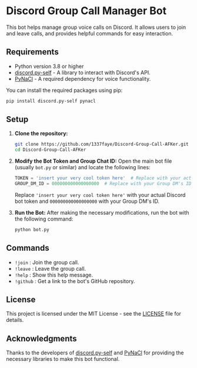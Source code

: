 
# Discord Group Call Manager Bot

This bot helps manage group voice calls on Discord. It allows users to join and leave calls, and provides helpful commands for easy interaction.

## Requirements

- Python version 3.8 or higher
- [discord.py-self](https://pypi.org/project/discord.py-self/) - A library to interact with Discord's API.
- [PyNaCl](https://pypi.org/project/PyNaCl/) - A required dependency for voice functionality.

You can install the required packages using pip:

```bash
pip install discord.py-self pynacl
```

## Setup

1. **Clone the repository:**
   ```bash
   git clone https://github.com/1337faye/Discord-Group-Call-AFKer.git
   cd Discord-Group-Call-AFKer
   ```

2. **Modify the Bot Token and Group Chat ID:**
   Open the main bot file (usually `bot.py` or similar) and locate the following lines:

   ```python
   TOKEN = 'insert your very cool token here'  # Replace with your actual Discord bot token
   GROUP_DM_ID = 000000000000000000  # Replace with your Group DM's ID
   ```

   Replace `'insert your very cool token here'` with your actual Discord bot token and `000000000000000000` with your Group DM's ID.

3. **Run the Bot:**
   After making the necessary modifications, run the bot with the following command:

   ```bash
   python bot.py
   ```

## Commands

- `!join` : Join the group call.
- `!leave` : Leave the group call.
- `!help` : Show this help message.
- `!github` : Get a link to the bot's GitHub repository.

## License

This project is licensed under the MIT License - see the [LICENSE](LICENSE) file for details.

## Acknowledgments

Thanks to the developers of [discord.py-self](https://pypi.org/project/discord.py-self/) and [PyNaCl](https://pypi.org/project/PyNaCl/) for providing the necessary libraries to make this bot functional.

